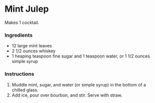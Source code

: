 # Mint Julep

Makes 1 cocktail.

### Ingredients

- 12 large mint leaves
- 2 1/2 ounces whiskey
- 1 heaping teaspoon fine sugar and 1 teaspoon water, or 1 1/2 ounces simple syrup

### Instructions

1. Muddle mint, sugar, and water (or simple syrup) in the bottom of a chilled glass.
2. Add ice, pour over bourbon, and stir. Serve with straw.
